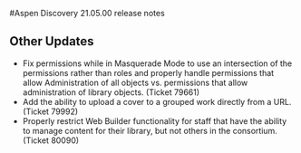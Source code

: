#Aspen Discovery 21.05.00 release notes

## Other Updates
- Fix permissions while in Masquerade Mode to use an intersection of the permissions rather than roles and properly handle permissions that allow Administration of all objects vs. permissions that allow administration of library objects. (Ticket 79661)
- Add the ability to upload a cover to a grouped work directly from a URL. (Ticket 79992)
- Properly restrict Web Builder functionality for staff that have the ability to manage content for their library, but not others in the consortium. (Ticket 80090)